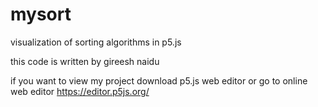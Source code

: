 # mysort
visualization of sorting algorithms in p5.js

this code is written by gireesh naidu 







if you want to view my project download p5.js web editor 
or
go to online web editor https://editor.p5js.org/

